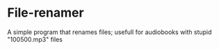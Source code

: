 # File-renamer
A simple program that renames files; usefull for audiobooks with stupid "100500.mp3" files

